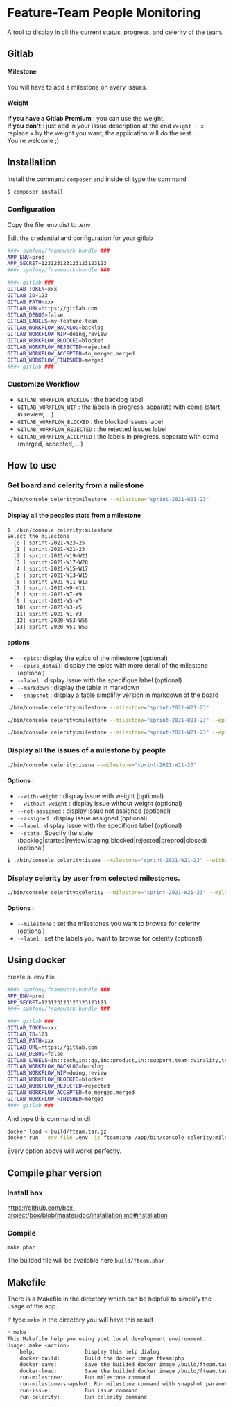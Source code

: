 # Feature-Team People Monitoring

A tool to display in cli the current status, progress, and celerity of the team.
## Gitlab
#### Milestone

You will have to add a milestone on every issues.

#### Weight

**If you have a Gitlab Premium** : you can use the weight.    
**If you don't** :  just add in your issue description at the end `Weight : x` replace x by the weight you want, the application will do the rest.   
You're welcome ;)

## Installation

Install the command `composer` and inside cli type the command

```bash
$ composer install
```
### Configuration

Copy the file .env.dist to .env

Edit the credential and configuration for your gitlab 

```bash
###> symfony/framework-bundle ###
APP_ENV=prod
APP_SECRET=123123123123123123123
###< symfony/framework-bundle ###

###> gitlab ###
GITLAB_TOKEN=xxx
GITLAB_ID=123
GITLAB_PATH=xxx
GITLAB_URL=https://gitlab.com
GITLAB_DEBUG=false
GITLAB_LABELS=my-feature-team
GITLAB_WORKFLOW_BACKLOG=backlog
GITLAB_WORKFLOW_WIP=doing,review
GITLAB_WORKFLOW_BLOCKED=blocked
GITLAB_WORKFLOW_REJECTED=rejected
GITLAB_WORKFLOW_ACCEPTED=to_merged,merged
GITLAB_WORKFLOW_FINISHED=merged
###< gitlab ###
```

### Customize Workflow

- `GITLAB_WORKFLOW_BACKLOG` : the backlog label
- `GITLAB_WORKFLOW_WIP` : the labels in progress, separate with coma (start, in review, ...)
- `GITLAB_WORKFLOW_BLOCKED` : the blocked issues label
- `GITLAB_WORKFLOW_REJECTED` : the rejected issues label
- `GITLAB_WORKFLOW_ACCEPTED` : the labels in progress, separate with coma (merged, accepted, ...)

## How to use 

### Get board and celerity from a milestone

```bash
./bin/console celerity:milestone --milestone="sprint-2021-W21-23"
```

#### Display all the peoples stats from a milestone

```bash
$ ./bin/console celerity:milestone                                                                                  
Select the milestone
  [0 ] sprint-2021-W23-25
  [1 ] sprint-2021-W21-23
  [2 ] sprint-2021-W19-W21
  [3 ] sprint-2021-W17-W20
  [4 ] sprint-2021-W15-W17
  [5 ] sprint-2021-W13-W15
  [6 ] sprint-2021-W11-W13
  [7 ] sprint-2021-W9-W11
  [8 ] sprint-2021-W7-W9
  [9 ] sprint-2021-W5-W7
  [10] sprint-2021-W3-W5
  [11] sprint-2021-W1-W3
  [12] sprint-2020-W53-W55
  [13] sprint-2020-W51-W53
```

#### options

- `--epics`: display the epics of the milestone (optional)
- `--epics_detail`: display the epics with more detail of the milestone (optional)
- `--label` : display issue with the specifique label (optional)
- `--markdown` : display the table in markdown
- `--snapshot` : display a table simplifiy version in markdown of the board

```bash
./bin/console celerity:milestone --milestone="sprint-2021-W21-23"
```

```bash
./bin/console celerity:milestone --milestone="sprint-2021-W21-23" --epics --label="team::back" --label="team::front"
```

```bash
./bin/console celerity:milestone --milestone="sprint-2021-W21-23" --epics --label="team::devops" 
```


### Display all the issues of a milestone by people

```bash
./bin/console celerity:issue --milestone="sprint-2021-W21-23"
```
#### Options :
- `--with-weight` : display issue with weight (optional)
- `--without-weight` : display issue without weight (optional)
- `--not-assigned` : display issue not assigned (optional)
- `--assigned` : display issue assigned (optional)
- `--label` : display issue with the specifique label (optional)
- `--state` : Specify the state (backlog|started|review|staging|blocked|rejected|preprod|closed) (optional)

```bash
$ ./bin/console celerity:issue --milestone="sprint-2021-W21-23" --without-weight --state="closed" --label="team::back" --label="team::front"
```

### Display celerity by user from selected milestones.

```bash
./bin/console celerity:celerity --milestone="sprint-2021-W21-23" --milestone="sprint-2021-W23-25" --milestone="sprint-W25-W27" --label="team::back"
```

#### Options :
- `--milestone` : set the milestones you want to browse for celerity (optional)
- `--label` :  set the labels you want to browse for celerity (optional)

## Using docker 

create a .env file 

```bash
###> symfony/framework-bundle ###
APP_ENV=prod
APP_SECRET=123123123123123123123
###< symfony/framework-bundle ###

###> gitlab ###
GITLAB_TOKEN=xxx
GITLAB_ID=123
GITLAB_PATH=xxx
GITLAB_URL=https://gitlab.com
GITLAB_DEBUG=false
GITLAB_LABELS=in::tech,in::qa,in::product,in::support,team::virality,team::core,team::entreprise
GITLAB_WORKFLOW_BACKLOG=backlog
GITLAB_WORKFLOW_WIP=doing,review
GITLAB_WORKFLOW_BLOCKED=blocked
GITLAB_WORKFLOW_REJECTED=rejected
GITLAB_WORKFLOW_ACCEPTED=to_merged,merged
GITLAB_WORKFLOW_FINISHED=merged
###< gitlab ###
```

And type this command in cli

```bash
docker load < build/fteam.tar.gz
docker run --env-file .env -it fteam:php /app/bin/console celerity:milestone --milestone="sprint-2021-W21-23"
```

Every option above will works perfectly.  

## Compile phar version

### Install box

https://github.com/box-project/box/blob/master/doc/installation.md#installation

### Compile

```
make phar
```

The builded file will be available here `build/fteam.phar`

## Makefile

There is a Makefile in the directory which can be helpfull to simplify the usage of the app.

If type `make` in the directory you will have this result

```bash
> make
This Makefile help you using yout local development environment.
Usage: make <action>
	help:                Display this help dialog
	docker-build:        Build the docker image fteam:php
	docker-save:         Save the builded docker image /build/fteam.tar.gz
	docker-load:         Save the builded docker image /build/fteam.tar.gz
	run-milestone:       Run milestone command
	run-milestone-snapshot: Run milestone command with snapshot parameter
	run-issue:           Run issue command
	run-celerity:        Run celerity command
```
